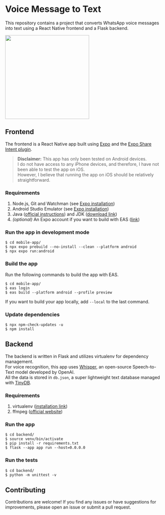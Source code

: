 # Voice Message to Text

This repository contains a project that converts WhatsApp voice messages into text using a React Native frontend and a Flask backend.

<img src="./assets/video.gif" width="270" />

## Frontend

The frontend is a React Native app built using [Expo](https://expo.dev/) and the [Expo Share Intent plugin](https://github.com/achorein/expo-share-intent).  

> **Disclaimer:** This app has only been tested on Android devices.  
> I do not have access to any iPhone devices, and therefore, I have not been able to test the app on iOS.  
> However, I believe that running the app on iOS should be relatively straightforward.

### Requirements
1. Node.js, Git and Watchman (see [Expo installation](https://docs.expo.dev/get-started/installation/))
2. Android Studio Emulator (see [Expo installation](https://docs.expo.dev/workflow/android-studio-emulator/))
3. Java ([official instructions](https://www.java.com/en/download/help/index_installing.html)) and JDK ([download link](https://www.oracle.com/java/technologies/downloads/))
4. *(optional)* An Expo account if you want to build with EAS ([link](https://expo.dev/signup))

### Run the app in development mode
```
$ cd mobile-app/
$ npx expo prebuild --no-install --clean --platform android
$ npx expo run:android
```

### Build the app

Run the following commands to build the app with EAS.
```
$ cd mobile-app/
$ eas login
$ eas build --platform android --profile preview
```

If you want to build your app locally, add `--local` to the last command.

### Update dependencies
```
$ npx npm-check-updates -u
$ npm install
```

## Backend

The backend is written in Flask and utilizes virtualenv for dependency management.  
For voice recognition, this app uses [Whisper](https://github.com/openai/whisper), an open-source Speech-to-Text model developed by OpenAI.  
All the data is stored in `db.json`, a super lightweight text database managed with [TinyDB](https://tinydb.readthedocs.io/en/latest/).

### Requirements
1. virtualenv ([installation link](https://virtualenv.pypa.io/en/latest/installation.html))
2. ffmpeg ([official website](https://ffmpeg.org/))


### Run the app
```
$ cd backend/
$ source venv/bin/activate
$ pip install -r requirements.txt
$ flask --app app run --host=0.0.0.0
```

### Run the tests
```
$ cd backend/
$ python -m unittest -v
```

## Contributing

Contributions are welcome! If you find any issues or have suggestions for improvements, please open an issue or submit a pull request.
